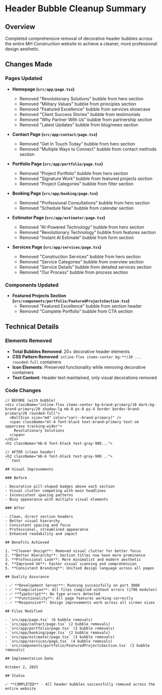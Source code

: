 # Header Bubble Cleanup Summary

## Overview

Completed comprehensive removal of decorative header bubbles across the entire MH Construction website to achieve a cleaner, more professional design aesthetic.

## Changes Made

### Pages Updated

- **Homepage (`src/app/page.tsx`)**
  - Removed "Revolutionary Solutions" bubble from hero section
  - Removed "Military Values" bubble from principles section  
  - Removed "Featured Excellence" bubble from services showcase
  - Removed "Client Success Stories" bubble from testimonials
  - Removed "Why Partner With Us" bubble from partnership section
  - Removed "Latest Updates" bubble from blog/news section

- **Contact Page (`src/app/contact/page.tsx`)**
  - Removed "Get In Touch Today" bubble from hero section
  - Removed "Multiple Ways to Connect" bubble from contact methods section

- **Portfolio Page (`src/app/portfolio/page.tsx`)**
  - Removed "Project Portfolio" bubble from hero section
  - Removed "Signature Work" bubble from featured projects section
  - Removed "Project Categories" bubble from filter section

- **Booking Page (`src/app/booking/page.tsx`)**
  - Removed "Professional Consultations" bubble from hero section
  - Removed "Schedule Now" bubble from calendar section

- **Estimator Page (`src/app/estimator/page.tsx`)**
  - Removed "AI-Powered Technology" bubble from hero section
  - Removed "Revolutionary Technology" bubble from features section
  - Removed "Instant AI Estimate" bubble from form section

- **Services Page (`src/app/services/page.tsx`)**
  - Removed "Construction Services" bubble from hero section
  - Removed "Service Categories" bubble from overview section
  - Removed "Service Details" bubble from detailed services section
  - Removed "Our Process" bubble from process section

### Components Updated

- **Featured Projects Section (`src/components/portfolio/FeaturedProjectsSection.tsx`)**
  - Removed "Featured Excellence" bubble from section header
  - Removed "Complete Portfolio" bubble from CTA section

## Technical Details

### Elements Removed

- **Total Bubbles Removed**: 20+ decorative header elements
- **CSS Pattern Removed**: `inline-flex items-center bg-**/10 ... rounded-full` containers
- **Icon Elements**: Preserved functionality while removing decorative containers
- **Text Content**: Header text maintained, only visual decorations removed

### Code Changes

```tsx
// BEFORE (with bubble)
<div className="inline-flex items-center bg-brand-primary/10 dark:bg-brand-primary/20 shadow-lg mb-8 px-8 py-4 border border-brand-primary/20 rounded-full">
  <BoltIcon size="md" color="var(--brand-primary)" />
  <span className="ml-4 font-black text-brand-primary text-sm uppercase tracking-wider">
    Revolutionary Solutions
  </span>
</div>
<h2 className="mb-6 font-black text-gray-900...">

// AFTER (clean header)
<h2 className="mb-6 font-black text-gray-900...">
```text

## Visual Improvements

### Before

- Decorative pill-shaped badges above each section
- Visual clutter competing with main headlines
- Inconsistent spacing patterns
- Busy appearance with multiple visual elements

### After

- Clean, direct section headers
- Better visual hierarchy
- Consistent spacing and focus
- Professional, streamlined appearance
- Enhanced readability and impact

## Benefits Achieved

1. **Cleaner Design**: Removed visual clutter for better focus
2. **Better Hierarchy**: Section titles now have more prominence
3. **Professional Look**: More minimalist and modern aesthetic
4. **Improved UX**: Faster visual scanning and comprehension
5. **Consistent Branding**: Unified design language across all pages

## Quality Assurance

- ✅ **Development Server**: Running successfully on port 3000
- ✅ **Compilation**: All files compiled without errors (1796 modules)
- ✅ **TypeScript**: No type errors detected
- ✅ **Functionality**: All page features working correctly
- ✅ **Responsive**: Design improvements work across all screen sizes

## Files Modified

- `src/app/page.tsx` (6 bubble removals)
- `src/app/contact/page.tsx` (2 bubble removals)
- `src/app/portfolio/page.tsx` (3 bubble removals)
- `src/app/booking/page.tsx` (2 bubble removals)
- `src/app/estimator/page.tsx` (3 bubble removals)
- `src/app/services/page.tsx` (4 bubble removals)
- `src/components/portfolio/FeaturedProjectsSection.tsx` (2 bubble removals)

## Implementation Date

October 2, 2025

## Status

✅ **COMPLETED** - All header bubbles successfully removed across the entire website
